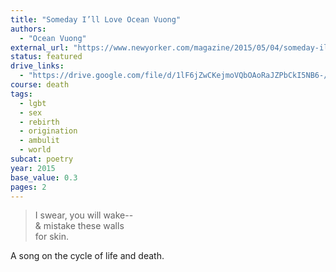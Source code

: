 ```yaml
---
title: "Someday I’ll Love Ocean Vuong"
authors:
  - "Ocean Vuong"
external_url: "https://www.newyorker.com/magazine/2015/05/04/someday-ill-love-ocean-vuong"
status: featured
drive_links:
  - "https://drive.google.com/file/d/1lF6jZwCKejmoVQbOAoRaJZPbCkI5NB6-/view?usp=drivesdk"
course: death
tags:
  - lgbt
  - sex
  - rebirth
  - origination
  - ambulit
  - world
subcat: poetry
year: 2015
base_value: 0.3
pages: 2
---
```


> I swear, you will wake--  
& mistake these walls   
for skin.

A song on the cycle of life and death.

